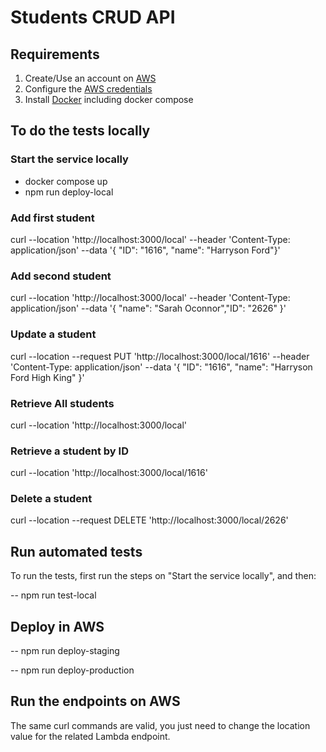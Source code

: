 # Students CRUD API

## Requirements
1. Create/Use an account on [AWS](https://aws.amazon.com/)
2. Configure the [AWS credentials](https://docs.aws.amazon.com/cli/latest/userguide/cli-configure-files.html)
3. Install [Docker](https://docs.docker.com/engine/install/) including docker compose


## To do the tests locally

### Start the service locally

- docker compose up
- npm run deploy-local

### Add first student
curl --location 'http://localhost:3000/local' --header 'Content-Type: application/json' --data '{ "ID": "1616", "name": "Harryson Ford"}'

### Add second student
curl --location 'http://localhost:3000/local' --header 'Content-Type: application/json' --data '{ "name": "Sarah Oconnor","ID": "2626" }'

### Update a student 
curl --location --request PUT 'http://localhost:3000/local/1616' --header 'Content-Type: application/json' --data '{ "ID": "1616", "name": "Harryson Ford High King" }'

### Retrieve All students 
curl --location 'http://localhost:3000/local'

### Retrieve a student by ID
curl --location 'http://localhost:3000/local/1616'

### Delete a student
curl --location --request DELETE 'http://localhost:3000/local/2626'


## Run automated tests

To run the tests, first run the steps on "Start the service locally", and then:

-- npm run test-local


## Deploy in AWS

-- npm run deploy-staging

-- npm run deploy-production

## Run the endpoints on AWS

The same curl commands are valid, you just need to change the location value for the related Lambda endpoint.